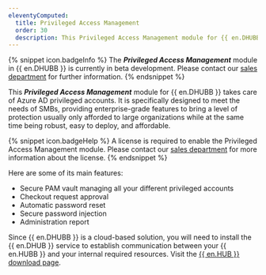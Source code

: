 ```yaml
---
eleventyComputed:
  title: Privileged Access Management
  order: 30
  description: This Privileged Access Management module for {{ en.DHUBB }} takes care of Azure AD privileged accounts. It is specifically designed to meet the needs of SMBs, providing enterprise-grade features to bring a level of protection usually only afforded to large organizations while at the same time being robust, easy to deploy, and affordable.
---
```

{% snippet icon.badgeInfo %}
The ***Privileged Access Management*** module in {{ en.DHUBB }} is currently in beta development. Please contact our [sales department](mailto:sales@devolutions.net) for further information.
{% endsnippet %}  

This ***Privileged Access Management*** module for {{ en.DHUBB }} takes care of Azure AD privileged accounts. It is specifically designed to meet the needs of SMBs, providing enterprise-grade features to bring a level of protection usually only afforded to large organizations while at the same time being robust, easy to deploy, and affordable.  

{% snippet icon.badgeHelp %}
A license is required to enable the Privileged Access Management module. Please contact our [sales department](mailto:sales@devolutions.net) for more information about the license.
{% endsnippet %}  

Here are some of its main features:  

* Secure PAM vault managing all your different privileged accounts
* Checkout request approval
* Automatic password reset
* Secure password injection
* Administration report

Since {{ en.DHUBB }} is a cloud-based solution, you will need to install the {{ en.DHUB }} service to establish communication between your {{ en.HUBB }} and your internal required resources. Visit the [{{ en.HUB }} download page](https://devolutions.net/password-hub/home/download/).  
